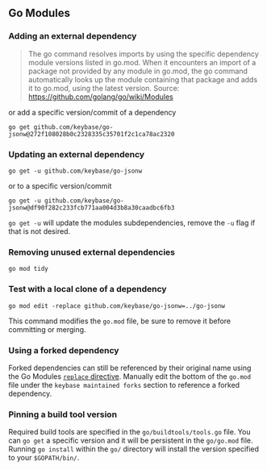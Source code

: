 ## Go Modules

### Adding an external dependency

> The go command resolves imports by using the specific dependency module
> versions listed in go.mod. When it encounters an import of a package not
> provided by any module in go.mod, the go command automatically looks up the
> module containing that package and adds it to go.mod, using the latest
> version.
> Source: https://github.com/golang/go/wiki/Modules

or add a specific version/commit of a dependency

    go get github.com/keybase/go-jsonw@272f108028b0c2328335c35701f2c1ca78ac2320

### Updating an external dependency

    go get -u github.com/keybase/go-jsonw

or to a specific version/commit

    go get -u github.com/keybase/go-jsonw@df90f282c233fcb771aa004d3b8a30caadbc6fb3

`go get -u` will update the modules subdependencies, remove the `-u` flag if
that is not desired.

### Removing unused external dependencies

    go mod tidy

### Test with a local clone of a dependency

    go mod edit -replace github.com/keybase/go-jsonw=../go-jsonw

This command modifies the `go.mod` file, be sure to remove it before committing
or merging.

### Using a forked dependency

Forked dependencies can still be referenced by their original name using the Go
Modules [`replace`
directive](https://github.com/golang/go/wiki/Modules#when-should-i-use-the-replace-directive).
Manually edit the bottom of the `go.mod` file under the `keybase maintained forks` section to reference a forked dependency.

### Pinning a build tool version

Required build tools are specified in the `go/buildtools/tools.go` file. You
can `go get` a specific version and it will be persistent in the `go/go.mod`
file. Running `go install` within the `go/` directory will install
the version specified to your `$GOPATH/bin/`.
